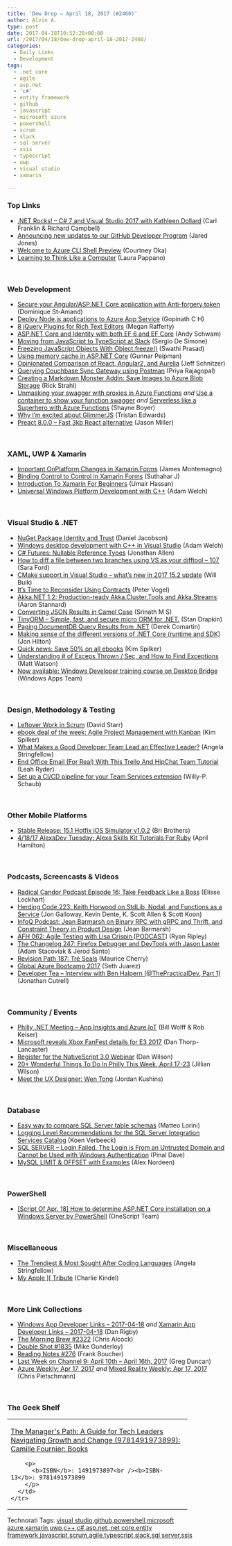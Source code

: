 ```yaml
---
title: 'Dew Drop – April 18, 2017 (#2460)'
author: Alvin A.
type: post
date: 2017-04-18T10:52:28+00:00
url: /2017/04/18/dew-drop-april-18-2017-2460/
categories:
  - Daily Links
  - Development
tags:
  - .net core
  - agile
  - asp.net
  - 'c#'
  - entity framework
  - github
  - javascript
  - microsoft azure
  - powershell
  - scrum
  - slack
  - sql server
  - ssis
  - typescript
  - uwp
  - visual studio
  - xamarin

---
```

### <a name="top"></a>Top Links

  * <a href="http://www.dotnetrocks.com/default.aspx?ShowNum=1433" target="_blank">.NET Rocks! &#8211; C# 7 and Visual Studio 2017 with Kathleen Dollard</a> (Carl Franklin & Richard Campbell)
  * <a href="https://github.com/blog/2348-announcing-new-updates-to-our-github-developer-program" target="_blank">Announcing new updates to our GitHub Developer Program</a> (Jared Jones)
  * <a href="https://azure.microsoft.com/blog/welcome-to-azure-cli-shell/" target="_blank">Welcome to Azure CLI Shell Preview</a> (Courtney Oka)
  * <a href="https://www.nytimes.com/2017/04/04/education/edlife/teaching-students-computer-code.html?linkId=36526982&_r=0" target="_blank">Learning to Think Like a Computer</a> (Laura Pappano)

&nbsp;

### <a name="web"></a>Web Development

  * <a href="http://www.domstamand.com/secure-your-angularasp-net-core-application-with-anti-forgery-token/" target="_blank">Secure your Angular/ASP.NET Core application with Anti-forgery token</a> (Dominique St-Amand)
  * <a href="https://blogs.msdn.microsoft.com/visualstudioalm/2017/04/17/deploy-node-js-applications-to-azure-app-service/" target="_blank">Deploy Node.js applications to Azure App Service</a> (Gopinath C H)
  * <a href="http://www.jquerybyexample.net/2017/04/8-jquery-plugins-for-rich-text-editors.html" target="_blank">8 jQuery Plugins for Rich Text Editors</a> (Megan Rafferty)
  * <a href="http://www.schwammysays.net/asp-net-core-and-identity-with-both-ef-6-and-ef-core/" target="_blank">ASP.NET Core and Identity with both EF 6 and EF Core</a> (Andy Schwam)
  * <a href="http://www.infoq.com/news/2017/04/going-typescript-slack?utm_campaign=infoq_content&utm_source=infoq&utm_medium=feed&utm_term=global" target="_blank">Moving from JavaScript to TypeScript at Slack</a> (Sergio De Simone)
  * <a href="https://dzone.com/articles/freezing-javascript-objects-with-objectfreeze?utm_medium=feed&utm_source=feedpress.me&utm_campaign=Feed%3A+dzone%2Fwebdev" target="_blank">Freezing JavaScript Objects With Object.freeze()</a> (Swathi Prasad)
  * <a href="http://feedproxy.google.com/~r/gunnarpeipman/~3/dofT01-vUvk/" target="_blank">Using memory cache in ASP.NET Core</a> (Gunnar Peipman)
  * <a href="https://github.com/stickfigure/blog/wiki/Opinionated-Comparison-of-React%2C-Angular2%2C-and-Aurelia" target="_blank">Opinionated Comparison of React, Angular2, and Aurelia</a> (Jeff Schnitzer)
  * <a href="https://blog.couchbase.com/querying-couchbase-sync-gateway-with-postman/" target="_blank">Querying Couchbase Sync Gateway using Postman</a> (Priya Rajagopal)
  * <a href="http://feedproxy.google.com/~r/RickStrahl/~3/PLzxifKdNu8/Creating-a-Markdown-Monster-Addin-Save-Images-to-Azure-Blob-Storage" target="_blank">Creating a Markdown Monster Addin: Save Images to Azure Blob Storage</a> (Rick Strahl)
  * <a href="http://feedproxy.google.com/~r/Tattoocoder/~3/T8lzlWF58bA/" target="_blank">Unmasking your swagger with proxies in Azure Functions</a> _and_ <a href="http://feedproxy.google.com/~r/Tattoocoder/~3/95I8LiY8LIM/" target="_blank">Use a container to show your function swagger</a> _and_ <a href="http://feedproxy.google.com/~r/Tattoocoder/~3/dJvqXufCWlQ/" target="_blank">Serverless like a Superhero with Azure Functions</a> (Shayne Boyer)
  * <a href="https://medium.com/@edwards/why-im-excited-about-glimmerjs-3631bd0c95c4" target="_blank">Why I’m excited about GlimmerJS</a> (Tristan Edwards)
  * <a href="https://github.com/developit/preact/releases/tag/8.0.0" target="_blank">Preact 8.0.0 &#8211; Fast 3kb React alternative</a> (Jason Miller)

&nbsp;

### <a name="silverlight"></a>XAML, UWP & Xamarin

  * <a href="http://motzcod.es/post/159684940967" target="_blank">Important OnPlatform Changes in Xamarin.Forms</a> (James Montemagno)
  * <a href="http://xamarininterviewquestion.blogspot.com/2017/04/binding-control-to-control-in-xamarin.html" target="_blank">Binding Control to Control in Xamarin Forms</a> (Suthahar J)
  * <a href="http://www.c-sharpcorner.com/article/introduction-to-xamarin-for-beginners/" target="_blank">Introduction To Xamarin For Beginners</a> (Umair Hassan)
  * <a href="https://blogs.msdn.microsoft.com/vcblog/2017/04/17/universal-windows-platform-development-with-c/" target="_blank">Universal Windows Platform Development with C++</a> (Adam Welch)

&nbsp;

### <a name="dotnet"></a>Visual Studio & .NET

  * <a href="http://blog.nuget.org/20170417/Package-identity-and-trust.html?utm_content=buffer43e47&utm_medium=social&utm_source=twitter.com&utm_campaign=buffer" target="_blank">NuGet Package Identity and Trust</a> (Daniel Jacobson)
  * <a href="https://blogs.msdn.microsoft.com/vcblog/2017/04/17/windows-desktop-development-with-c-with-visual-studio/" target="_blank">Windows desktop development with C++ in Visual Studio</a> (Adam Welch)
  * <a href="http://www.infoq.com/news/2017/04/CSharp-Nullable?utm_campaign=infoq_content&utm_source=infoq&utm_medium=feed&utm_term=global" target="_blank">C# Futures: Nullable Reference Types</a> (Jonathan Allen)
  * <a href="https://saraford.net/2017/04/17/how-to-diff-a-file-between-two-branches-using-vs-as-your-difftool-107/" target="_blank">How to diff a file between two branches using VS as your difftool – 107</a> (Sara Ford)
  * <a href="https://blogs.msdn.microsoft.com/vcblog/2017/04/17/cmake-support-in-visual-studio-whats-new-in-2017-15-2-update/" target="_blank">CMake support in Visual Studio – what’s new in 2017 15.2 update</a> (Will Buik)
  * <a href="https://visualstudiomagazine.com/articles/2017/04/01/reconsider-using-contracts.aspx" target="_blank">It’s Time to Reconsider Using Contracts</a> (Peter Vogel)
  * <a href="https://petabridge.com/blog/akkadotnet-12-cluster-streams/" target="_blank">Akka.NET 1.2: Production-ready Akka.Cluster.Tools and Akka.Streams</a> (Aaron Stannard)
  * <a href="http://www.devx.com/tips/dot-net/converting-json-results-in-camel-case-170128002016.html" target="_blank">Converting JSON Results in Camel Case</a> (Srinath M S)
  * <a href="https://github.com/sdrapkin/SecurityDriven.TinyORM/wiki" target="_blank">TinyORM &#8211; Simple, fast, and secure micro ORM for .NET.</a> (Stan Drapkin)
  * <a href="https://codeopinion.com/paging-documentdb-query-results-from-net/" target="_blank">Paging DocumentDB Query Results from .NET</a> (Derek Comartin)
  * <a href="https://jonhilton.net/2017/04/17/making-sense-of-the-different-versions-of-net-core-runtime-and-sdk/" target="_blank">Making sense of the different versions of .NET Core (runtime and SDK)</a> (Jon Hilton)
  * <a href="https://blogs.msdn.microsoft.com/microsoft_press/2017/04/17/quick-news-save-50-on-all-ebooks/" target="_blank">Quick news: Save 50% on all ebooks</a> (Kim Spilker)
  * <a href="https://stackify.com/high-exceps-thrown-sec-find-exceptions/" target="_blank">Understanding # of Exceps Thrown / Sec, and How to Find Exceptions</a> (Matt Watson)
  * <a href="http://blogs.windows.com/buildingapps/2017/04/17/now-available-windows-developer-training-course-desktop-bridge/?WT.mc_id=DX_MVP4025064" target="_blank">Now available: Windows Developer training course on Desktop Bridge</a> (Windows Apps Team)

&nbsp;

### <a name="design"></a>Design, Methodology & Testing

  * <a href="http://feedproxy.google.com/~r/ElegantCode/~3/IdMu9OuzTgA/" target="_blank">Leftover Work in Scrum</a> (David Starr)
  * <a href="https://blogs.msdn.microsoft.com/microsoft_press/2017/04/17/ebook-deal-of-the-week-agile-project-management-with-kanban-2/" target="_blank">ebook deal of the week: Agile Project Management with Kanban</a> (Kim Spilker)
  * <a href="https://stackify.com/successful-developer-team-lead/" target="_blank">What Makes a Good Developer Team Lead an Effective Leader?</a> (Angela Stringfellow)
  * <a href="http://blog.trello.com/trello-hipchat-integration" target="_blank">End Office Email (For Real) With This Trello And HipChat Team Tutorial</a> (Leah Ryder)
  * <a href="https://blogs.msdn.microsoft.com/visualstudioalmrangers/2017/04/17/set-up-a-cicd-pipeline-for-your-team-services-extension/" target="_blank">Set up a CI/CD pipeline for your Team Services extension</a> (Willy-P. Schaub)

&nbsp;

### <a name="mobile"></a>Other Mobile Platforms

  * <a href="https://releases.xamarin.com/stable-release-15-1-hotfix-ios-simulator-v1-0-2/" target="_blank">Stable Release: 15.1 Hotfix iOS Simulator v1.0.2</a> (Bri Brothers)
  * <a href="http://lovemyecho.com/2017/04/17/41817-alexadev-tuesday-alexa-skills-kit-tutorials-ruby/" target="_blank">4/18/17 AlexaDev Tuesday: Alexa Skills Kit Tutorials For Ruby</a> (April Hamilton)

&nbsp;

### <a name="podcasts"></a>Podcasts, Screencasts & Videos

  * <a href="https://www.radicalcandor.com/blog/podcast-episode-16/" target="_blank">Radical Candor Podcast Episode 16: Take Feedback Like a Boss</a> (Elisse Lockhart)
  * <a href="http://feedproxy.google.com/~r/HerdingCode/~3/SXHN9dteKgU/" target="_blank">Herding Code 223: Keith Horwood on StdLib, Nodal, and Functions as a Service</a> (Jon Galloway, Kevin Dente, K. Scott Allen & Scott Koon)
  * <a href="http://www.infoq.com/podcasts/jean-barmarsh-rpc?utm_campaign=infoq_content&utm_source=infoq&utm_medium=feed&utm_term=global" target="_blank">InfoQ Podcast: Jean Barmarsh on Binary RPC with gRPC and Thrift, and Constraint Theory in Product Design</a> (Jean Barmarsh)
  * <a href="http://ryanripley.com/afh-062-agile-testing-with-lisa-crispin/" target="_blank">AFH 062: Agile Testing with Lisa Crispin [PODCAST]</a> (Ryan Ripley)
  * <a href="https://changelog.com/podcast/247" target="_blank">The Changelog 247: Firefox Debugger and DevTools with Jason Laster</a> (Adam Stacoviak & Jerod Santo)
  * <a href="http://revisionpath.simplecast.fm/episodes/62315-187-tre-seals" target="_blank">Revision Path 187: Tré Seals</a> (Maurice Cherry)
  * <a href="https://channel9.msdn.com/Blogs/Seth-Juarez/Global-Azure-Bootcamp-2017?WT.mc_id=DX_MVP4025064" target="_blank">Global Azure Bootcamp 2017</a> (Seth Juarez)
  * <a href="http://feedproxy.google.com/~r/DeveloperTea/~3/BeuglZJb8VU/66360-interview-with-ben-halpern-thepracticaldev-part-1" target="_blank">Developer Tea &#8211; Interview with Ben Halpern (@ThePracticalDev, Part 1)</a> (Jonathan Cutrell)

&nbsp;

### <a name="events"></a>Community / Events

  * <a href="https://www.meetup.com/Philly-NET/events/239276680/" target="_blank">Philly .NET Meeting &#8211; App Insights and Azure IoT</a> (Bill Wolff & Rob Keiser)
  * <a href="http://feedproxy.google.com/~r/wmexperts/~3/xWiepNlDxG8/microsoft-reveals-xbox-fanfest-details-e3-2017" target="_blank">Microsoft reveals Xbox FanFest details for E3 2017</a> (Dan Thorp-Lancaster)
  * <a href="https://www.nativescript.org/blog/register-for-the-nativescript-3.0-webinar" target="_blank">Register for the NativeScript 3.0 Webinar</a> (Dan Wilson)
  * <a href="http://www.uwishunu.com/2017/04/20-wonderful-things-philly-week-april-17-23/" target="_blank">20+ Wonderful Things To Do In Philly This Week, April 17-23</a> (Jillian Wilson)
  * <a href="http://blogs.adobe.com/creativecloud/meet-the-ux-designer-wen-tong" target="_blank">Meet the UX Designer: Wen Tong</a> (Jordan Kushins)

&nbsp;

### <a name="sql"></a>Database

  * <a href="http://feedproxy.google.com/~r/MSSQLTips-LatestSqlServerTips/~3/bMN5h9RYDbI/tip.asp" target="_blank">Easy way to compare SQL Server table schemas</a> (Matteo Lorini)
  * <a href="http://feedproxy.google.com/~r/MSSQLTips-LatestSqlServerTips/~3/o6PdlVv4QcA/tip.asp" target="_blank">Logging Level Recommendations for the SQL Server Integration Services Catalog</a> (Koen Verbeeck)
  * <a href="https://blog.sqlauthority.com/2017/04/18/sql-server-login-failed-login-untrusted-domain-cannot-used-windows-authentication/" target="_blank">SQL SERVER – Login Failed. The Login is From an Untrusted Domain and Cannot be Used with Windows Authentication</a> (Pinal Dave)
  * <a href="http://www.guru99.com/limit.html" target="_blank">MySQL LIMIT & OFFSET with Examples</a> (Alex Nordeen)

&nbsp;

### <a name="ps"></a>PowerShell

  * <a href="https://blogs.technet.microsoft.com/onescript/2017/04/18/script-of-apr-18-how-to-determine-asp-net-core-installation-on-a-windows-server-by-powershell/" target="_blank">[Script Of Apr. 18] How to determine ASP.NET Core installation on a Windows Server by PowerShell</a> (OneScript Team)

&nbsp;

### <a name="misc"></a>Miscellaneous

  * <a href="https://stackify.com/trendiest-programming-languages-hottest-sought-programming-languages-2017/" target="_blank">The Trendiest & Most Sought After Coding Languages</a> (Angela Stringfellow)
  * <a href="http://feedproxy.google.com/~r/cek/~3/CCEu-TelxzI/" target="_blank">My Apple ][ Tribute</a> (Charlie Kindel)

&nbsp;

### <a name="links"></a>More Link Collections

  * <a href="http://windowsappdev.com/2017/04/windows-app-developer-links-2017-04-18/" target="_blank">Windows App Developer Links &#8211; 2017-04-18</a> _and_ <a href="http://allaboutxamarin.com/2017/04/xamarin-app-developer-links-2017-04-18/" target="_blank">Xamarin App Developer Links &#8211; 2017-04-18</a> (Dan Rigby)
  * <a href="http://feedproxy.google.com/~r/ReflectivePerspective/~3/3UmtUDES7X8/" target="_blank">The Morning Brew #2322</a> (Chris Alcock)
  * <a href="http://afreshcup.com/home/2017/4/17/double-shot-1835.html" target="_blank">Double Shot #1835</a> (Mike Gunderloy)
  * <a href="http://www.frankysnotes.com/2017/04/reading-notes-276.html" target="_blank">Reading Notes #276</a> (Frank Boucher)
  * <a href="https://channel9.msdn.com/Blogs/C9Team/Last-Week-on-Channel-9-April-10th-April-16th-2017?WT.mc_id=DX_MVP4025064" target="_blank">Last Week on Channel 9: April 10th &#8211; April 16th, 2017</a> (Greg Duncan)
  * <a href="https://buildazure.com/2017/04/17/azure-weekly-apr-17-2017/" target="_blank">Azure Weekly: Apr 17, 2017</a> _and_ <a href="https://buildhololens.com/2017/04/17/mixed-reality-weekly-apr-17-2017/" target="_blank">Mixed Reality Weekly: Apr 17, 2017</a> (Chris Pietschmann)

&nbsp;

### <a name="shelf"></a>The Geek Shelf

<div id="scid:7dc1bd33-94bd-46fd-a20b-0131235bcd47:c04a5622-28a1-486c-8ffe-49a47158ac3a" class="wlWriterEditableSmartContent" style="float: none; padding-bottom: 0px; padding-top: 0px; padding-left: 0px; margin: 0px; display: inline; padding-right: 0px">
  <table cellspacing="0" cellpadding="2" width="400" border="0" unselectable="on">
    <tr>
      <td valign="top" width="400">
        <p>
          <a title="The Manager&#39;s Path: A Guide for Tech Leaders Navigating Growth and Change (9781491973899): Camille Fournier: Books" href="http://www.amazon.com/exec/obidos/ASIN/1491973897/amavin-20">The Manager's Path: A Guide for Tech Leaders Navigating Growth and Change (9781491973899): Camille Fournier: Books</a>
        </p>
        
        <p>
          <b>ISBN</b>: 1491973897<br /><b>ISBN-13</b>: 9781491973899
        </p>
      </td>
    </tr>
  </table>
</div>

<div id="scid:77ECF5F8-D252-44F5-B4EB-D463C5396A79:ac224fea-96ee-4971-ad60-4b7bb1923851" class="wlWriterEditableSmartContent" style="float: none; padding-bottom: 0px; padding-top: 0px; padding-left: 0px; margin: 0px; display: inline; padding-right: 0px">
  Technorati Tags: <a href="http://technorati.com/tags/visual+studio" rel="tag">visual studio</a>,<a href="http://technorati.com/tags/github" rel="tag">github</a>,<a href="http://technorati.com/tags/powershell" rel="tag">powershell</a>,<a href="http://technorati.com/tags/microsoft+azure" rel="tag">microsoft azure</a>,<a href="http://technorati.com/tags/xamarin" rel="tag">xamarin</a>,<a href="http://technorati.com/tags/uwp" rel="tag">uwp</a>,<a href="http://technorati.com/tags/c%2b%2b" rel="tag">c++</a>,<a href="http://technorati.com/tags/c%23" rel="tag">c#</a>,<a href="http://technorati.com/tags/asp.net" rel="tag">asp.net</a>,<a href="http://technorati.com/tags/.net+core" rel="tag">.net core</a>,<a href="http://technorati.com/tags/entity+framework" rel="tag">entity framework</a>,<a href="http://technorati.com/tags/javascript" rel="tag">javascript</a>,<a href="http://technorati.com/tags/scrum" rel="tag">scrum</a>,<a href="http://technorati.com/tags/agile" rel="tag">agile</a>,<a href="http://technorati.com/tags/typescript" rel="tag">typescript</a>,<a href="http://technorati.com/tags/slack" rel="tag">slack</a>,<a href="http://technorati.com/tags/sql+server" rel="tag">sql server</a>,<a href="http://technorati.com/tags/ssis" rel="tag">ssis</a>
</div>